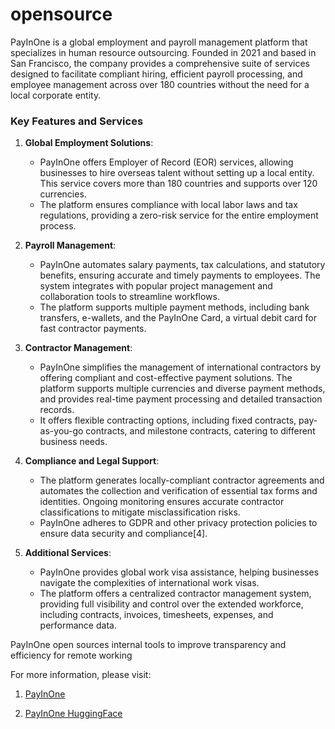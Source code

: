 # opensource

PayInOne is a global employment and payroll management platform that specializes in human resource outsourcing. Founded in 2021 and based in San Francisco, the company provides a comprehensive suite of services designed to facilitate compliant hiring, efficient payroll processing, and employee management across over 180 countries without the need for a local corporate entity.

### Key Features and Services

1. **Global Employment Solutions**:
   - PayInOne offers Employer of Record (EOR) services, allowing businesses to hire overseas talent without setting up a local entity. This service covers more than 180 countries and supports over 120 currencies.
   - The platform ensures compliance with local labor laws and tax regulations, providing a zero-risk service for the entire employment process.

2. **Payroll Management**:
   - PayInOne automates salary payments, tax calculations, and statutory benefits, ensuring accurate and timely payments to employees. The system integrates with popular project management and collaboration tools to streamline workflows.
   - The platform supports multiple payment methods, including bank transfers, e-wallets, and the PayInOne Card, a virtual debit card for fast contractor payments.

3. **Contractor Management**:
   - PayInOne simplifies the management of international contractors by offering compliant and cost-effective payment solutions. The platform supports multiple currencies and diverse payment methods, and provides real-time payment processing and detailed transaction records.
   - It offers flexible contracting options, including fixed contracts, pay-as-you-go contracts, and milestone contracts, catering to different business needs.

4. **Compliance and Legal Support**:
   - The platform generates locally-compliant contractor agreements and automates the collection and verification of essential tax forms and identities. Ongoing monitoring ensures accurate contractor classifications to mitigate misclassification risks.
   - PayInOne adheres to GDPR and other privacy protection policies to ensure data security and compliance[4].

5. **Additional Services**:
   - PayInOne provides global work visa assistance, helping businesses navigate the complexities of international work visas.
   - The platform offers a centralized contractor management system, providing full visibility and control over the extended workforce, including contracts, invoices, timesheets, expenses, and performance data.

PayInOne open sources internal tools to improve transparency and efficiency for remote working

For more information, please visit:

1. [PayInOne](https://payin.one)

2. [PayInOne HuggingFace](https://huggingface.co/payinone)
